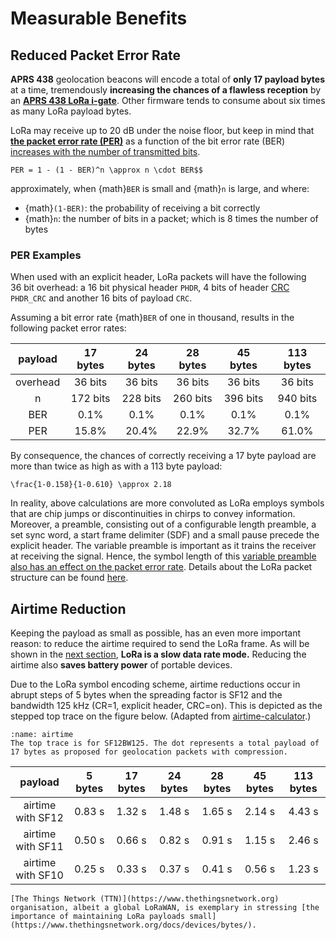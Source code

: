 # Measurable Benefits

## Reduced Packet Error Rate
**APRS&nbsp;438** geolocation beacons will encode a total of **only 17 payload bytes** at a time, tremendously **increasing the chances of a flawless reception** by an [**APRS&nbsp;438&nbsp;LoRa&nbsp;i-gate**](https://github.com/aprs438/lora.igate). Other firmware tends to consume about six times as many LoRa payload bytes.

LoRa may receive up to 20&nbsp;dB under the noise floor, but keep in mind that [**the packet error rate (PER)**](https://en.wikipedia.org/wiki/Bit_error_rate#Packet_error_ratio) as a function of the bit error rate (BER) [increases with the number of transmitted bits](https://en.wikipedia.org/wiki/Bit_error_rate#Packet_error_ratio).

```{math}
PER = 1 - (1 - BER)^n \approx n \cdot BER$$
```

approximately, when {math}`BER` is small and {math}`n` is large, and where:

- {math}`(1-BER)`: the probability of receiving a bit correctly
- {math}`n`: the number of bits in a packet; which is 8 times the number of bytes

### PER Examples
When used with an explicit header, LoRa packets will have the following 36&nbsp;bit overhead:
a 16&nbsp;bit physical header `PHDR`, 4&nbsp;bits of header [CRC](https://en.wikipedia.org/wiki/Cyclic_redundancy_check) `PHDR_CRC` and another 16&nbsp;bits of payload `CRC`.

Assuming a bit error rate {math}`BER` of one in thousand, results in the following packet error rates:

|payload|17 bytes|24 bytes|28 bytes|45 bytes|113 bytes|
|:-----:|:------:|:------:|:------:|:------:|:-------:|
|overhead|36 bits|36 bits|36 bits|36 bits|36 bits|
|n|172 bits|228 bits|260 bits|396 bits|940 bits|
|BER|0.1%|0.1%|0.1%|0.1%|0.1%|
|PER|15.8%|20.4%|22.9%|32.7%|61.0%|

By consequence, the chances of correctly receiving a 17&nbsp;byte payload are more than twice as high as with a 113&nbsp;byte payload:

```{math}
\frac{1-0.158}{1-0.610} \approx 2.18
```

In reality, above calculations are more convoluted as LoRa employs symbols that are chip jumps or discontinuities in chirps to convey information.
Moreover, a preamble, consisting out of a configurable length preamble, a set sync word, a start frame delimiter (SDF) and a small pause precede the explicit header.
The variable preamble is important as it trains the receiver at receiving the signal. Hence, the symbol length of this [variable preamble also has an effect on the packet error rate](https://hal.archives-ouvertes.fr/hal-02316402/document). Details about the LoRa packet structure can be found [here](https://blog.csdn.net/weixin_43270276/article/details/122144556).


## Airtime Reduction
Keeping the payload as small as possible, has an even more important reason: to reduce the airtime required to send the LoRa frame.
As will be shown in the [next section](#lora-link-parameters), **LoRa is a slow data rate mode.**
Reducing the airtime also **saves battery power** of portable devices.

Due to the LoRa symbol encoding scheme, airtime reductions occur in abrupt steps of 5&nbsp;bytes when the spreading factor is SF12 and the bandwidth 125&nbsp;kHz (CR=1, explicit header, CRC=on). This is depicted as the stepped top trace on the figure below. (Adapted from [airtime-calculator](https://avbentem.github.io/airtime-calculator/ttn/eu868/4,14).)

```{figure} /images/lora.airtime-payload.18bytes.png
:name: airtime
The top trace is for SF12BW125. The dot represents a total payload of 17 bytes as proposed for geolocation packets with compression.
```

|payload|5 bytes|17 bytes|24 bytes|28 bytes|45 bytes|113 bytes|
|:-----:|:-----:|:------:|:------:|:------:|:------:|:-------:|
|airtime with SF12|0.83&nbsp;s|1.32&nbsp;s|1.48&nbsp;s|1.65&nbsp;s|2.14&nbsp;s|4.43&nbsp;s|
|airtime with SF11|0.50&nbsp;s|0.66&nbsp;s|0.82&nbsp;s|0.91&nbsp;s|1.15&nbsp;s|2.46&nbsp;s|
|airtime with SF10|0.25&nbsp;s|0.33&nbsp;s|0.37&nbsp;s|0.41&nbsp;s|0.56&nbsp;s|1.23&nbsp;s|

```{seealso}
[The Things Network (TTN)](https://www.thethingsnetwork.org) organisation, albeit a global LoRaWAN, is exemplary in stressing [the importance of maintaining LoRa payloads small](https://www.thethingsnetwork.org/docs/devices/bytes/).
```

